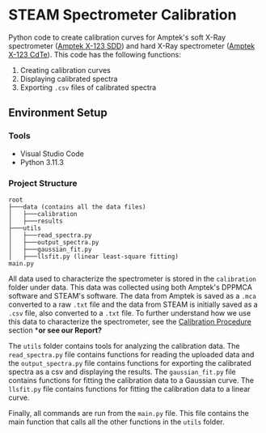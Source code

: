 # STEAM Spectrometer Calibration

Python code to create calibration curves for Amptek's soft X-Ray spectrometer ([Amptek X-123 SDD](https://www.amptek.com/internal-products/x-123-complete-x-ray-spectrometer)) and hard X-Ray spectrometer ([Amptek X-123 CdTe](https://www.amptek.com/internal-products/x-123-cdte-complete-x-ray-gamma-ray-spectrometer-with-cdte-detector)). This code has the following functions:

1. Creating calibration curves
2. Displaying calibrated spectra
3. Exporting `.csv` files of calibrated spectra


## Environment Setup
### Tools

- Visual Studio Code
- Python 3.11.3


### Project Structure

```
root
├───data (contains all the data files)
│   ├───calibration
│   ├───results
├───utils
│   ├───read_spectra.py
│   ├───output_spectra.py
│   ├───gaussian_fit.py
│   ├───llsfit.py (linear least-square fitting)
main.py
```
All data used to characterize the spectrometer is stored in the ```calibration``` folder under data. This data was collected using both Amptek's DPPMCA software and STEAM's software. The data from Amptek is saved as a ```.mca``` converted to a raw ```.txt``` file and the data from STEAM is initially saved as a ```.csv``` file, also converted to a ```.txt``` file. To further understand how we use this data to characterize the spectrometer, see the [Calibration Procedure](#calibration-procedure) section ***or see our Report?**

The ```utils``` folder contains tools for analyzing the calibration data. The ```read_spectra.py``` file contains functions for reading the uploaded data and the ```output_spectra.py``` file contains functions for exporting the calibrated spectra as a csv and displaying the results. The ```gaussian_fit.py``` file contains functions for fitting the calibration data to a Gaussian curve. The ```llsfit.py``` file contains functions for fitting the calibration data to a linear curve.

Finally, all commands are run from the ```main.py``` file. This file contains the main function that calls all the other functions in the ```utils``` folder.